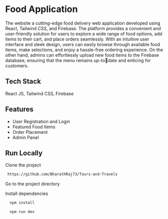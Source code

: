 # Food Application

The website a cutting-edge food delivery web application developed using React, Tailwind CSS, and Firebase. The platform provides a convenient and user-friendly solution for users to explore a wide range of food options, add items to their cart, and place orders seamlessly. With an intuitive user interface and sleek design, users can easily browse through available food items, make selections, and enjoy a hassle-free ordering experience. On the other hand, admins can effortlessly upload new food items to the Firebase database, ensuring that the menu remains up-todate and enticing for customers.

## Tech Stack
React JS, Tailwind CSS, Firebase

## Features

- User Registration and Login
- Featured Food Items
- Order Placement
- Admin Panel

## Run Locally

Clone the project

```bash
 https://github.com/BharathRaj73/Tours-and-Travels
```

Go to the project directory

Install dependencies

```bash
  npm install
```

```Start the server
  npm run dev
```


